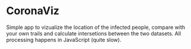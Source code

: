 # CoronaViz

Simple app to vizualize the location of the infected people, compare with your own trails and calculate intersetions between the two datasets. All processing happens in JavaScript (quite slow). 

